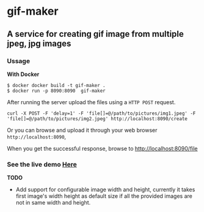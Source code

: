 # gif-maker 

## A service for creating gif image from multiple jpeg, jpg images


### Ussage

**With Docker** 

`$ docker docker build -t gif-maker . `<br/>
`$ docker run -p 8090:8090  gif-maker` 


After running the server upload the files using a `HTTP POST` request.
&nbsp;

`curl -X POST -F 'delay=1' -F 'file[]=@/path/to/pictures/img1.jpeg' -F 'file[]=@/path/to/pictures/img2.jpeg' http://localhost:8090/create`

Or you can browse and upload it through your web browser `http://localhost:8090`,    

When you get the successful response, browse to [http://localhost:8090/file](http://localhost:8090/file) 

### See the live demo [Here](https://cryptic-gorge-21126.herokuapp.com) 


**TODO** 
- Add support for configurable image width and height, currently it takes first image's width height as default size if all the provided images are not in same width and height. 

   
